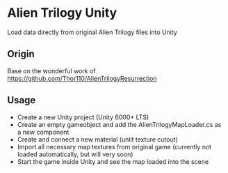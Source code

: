 # Alien Trilogy Unity
Load data directly from original Alien Trilogy files into Unity

## Origin
Base on the wonderful work of https://github.com/Thor110/AlienTrilogyResurrection

## Usage
* Create a new Unity project (Unity 6000+ LTS)
* Create an empty gameobject and add the AlienTrilogyMapLoader.cs as a new component
* Create and connect a new material (unlit texture cutout)
* Import all necessary map textures from original game (currently not loaded automatically, but will very soon)
* Start the game inside Unity and see the map loaded into the scene

